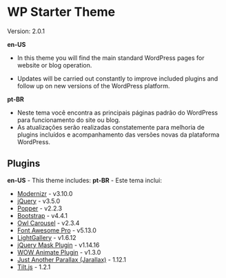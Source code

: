# WP Starter Theme

Version: 2.0.1

**en-US**

 - In this theme you will find the main standard WordPress pages for
   website or blog operation.
   
 - Updates will be carried out constantly to improve included plugins
   and follow up on new versions of the WordPress platform.

**pt-BR**

 - Neste tema você encontra as principais páginas padrão do WordPress
   para funcionamento do site ou blog.
 - As atualizações serão realizadas constatemente para melhoria de
   plugins incluídos e acompanhamento das versões novas da plataforma
   WordPress.

## Plugins
**en-US** - This theme includes:
**pt-BR** - Este tema inclui:

- [Modernizr](https://modernizr.com/) - v3.10.0
- [jQuery](https://jquery.com/) - v3.5.0
- [Popper](https://popper.js.org/) - v2.2.3
- [Bootstrap](https://getbootstrap.com/) - v4.4.1
- [Owl Carousel](https://owlcarousel2.github.io/OwlCarousel2/) - v2.3.4
- [Font Awesome Pro](https://fontawesome.com) - v5.13.0
- [LightGallery](http://sachinchoolur.github.io/lightGallery/) - v1.6.12
- [jQuery Mask Plugin](https://igorescobar.github.io/jQuery-Mask-Plugin/) - v1.14.16
- [WOW Animate Plugin](https://wowjs.uk/) - v1.3.0
- [Just Another Parallax (Jarallax)](https://github.com/nk-o/jarallax) - 1.12.1
- [Tilt.js](http://gijsroge.github.io/tilt.js/) - 1.2.1